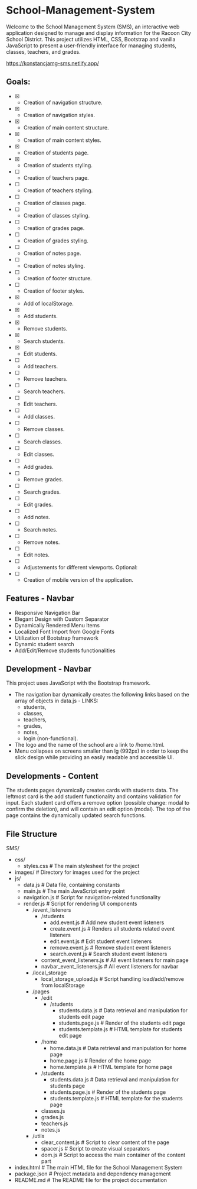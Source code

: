 # School-Management-System
Welcome to the School Management System (SMS), an interactive web application designed to manage and display information for the Racoon City School District. This project utilizes HTML, CSS, Bootstrap and vanilla JavaScript to present a user-friendly interface for managing students, classes, teachers, and grades.

https://konstancjamg-sms.netlify.app/

## Goals:
- [x] - Creation of navigation structure.
- [x] - Creation of navigation styles.
- [x] - Creation of main content structure.
- [x] - Creation of main content styles.
- [x] - Creation of students page.
- [x] - Creation of students styling.
- [ ] - Creation of teachers page.
- [ ] - Creation of teachers styling.
- [ ] - Creation of classes page.
- [ ] - Creation of classes styling.
- [ ] - Creation of grades page.
- [ ] - Creation of grades styling.
- [ ] - Creation of notes page.
- [ ] - Creation of notes styling.
- [ ] - Creation of footer structure.
- [ ] - Creation of footer styles.
- [x] - Add of localStorage.
- [x] - Add students.
- [x] - Remove students.
- [x] - Search students.
- [x] - Edit students.
- [ ] - Add teachers.
- [ ] - Remove teachers.
- [ ] - Search teachers.
- [ ] - Edit teachers.
- [ ] - Add classes.
- [ ] - Remove classes.
- [ ] - Search classes.
- [ ] - Edit classes.
- [ ] - Add grades.
- [ ] - Remove grades.
- [ ] - Search grades.
- [ ] - Edit grades.
- [ ] - Add notes.
- [ ] - Search notes.
- [ ] - Remove notes.
- [ ] - Edit notes.

- [ ] - Adjustements for different viewports.
Optional:
- [ ] - Creation of mobile version of the application.

## Features - Navbar
* Responsive Navigation Bar
* Elegant Design with Custom Separator
* Dynamically Rendered Menu Items
* Localized Font Import from Google Fonts
* Utilization of Bootstrap framework
* Dynamic student search
* Add/Edit/Remove students functionalities

## Development - Navbar
This project uses JavaScript with the Bootstrap framework.

* The navigation bar dynamically creates the following links based on the array of objects in data.js - LINKS:
    * students,
    * classes,
    * teachers,
    * grades,
    * notes,
    * login (non-functional).
* The logo and the name of the school are a link to /home.html.
* Menu collapses on screens smaller than lg (992px) in order to keep the slick design while providing an easily readable and accessible UI.

## Developments - Content

The students pages dynamically creates cards with students data. The leftmost card is the add student functionality and contains validation for input. Each student card offers a remove option (possible change: modal to confirm the deletion), and will contain an edit option (modal).
The top of the page contains the dynamically updated search functions.

## File Structure

SMS/
* css/
    * styles.css # The main stylesheet for the project
* images/ # Directory for images used for the project
* js/
    * data.js # Data file, containing constants
    * main.js # The main JavaScript entry point
    * navigation.js # Script for navigation-related functionality
    * render.js # Script for rendering UI components
        * /event_listeners
            * /students
                * add.event.js # Add new student event listeners
                * create.event.js # Renders all students related event listeners
                * edit.event.js # Edit student event listeners
                * remove.event.js # Remove student event listeners
                * search.event.js # Search student event listeners
            * content_event_listeners.js # All event listeners for main page
            * navbar_event_listeners.js # All event listeners for navbar
        * /local_storage
            * local_storage_upload.js # Script handling load/add/remove from localStorage
        * /pages
            * /edit
                * /students
                    * students.data.js # Data retrieval and manipulation for students edit page
                    * students.page.js # Render of the students edit page
                    * students.template.js  # HTML template for students edit page
            * /home
                * home.data.js # Data retrieval and manipulation for home page
                * home.page.js  # Render of the home page
                * home.template.js # HTML template for home page
            * /students
                * students.data.js # Data retrieval and manipulation for students page
                * students.page.js # Render of the students page
                * students.template.js # HTML template for the students page
            * classes.js
            * grades.js
            * teachers.js
            * notes.js 
        * /utils
            * clear_content.js # Script to clear content of the page
            * spacer.js # Script to create visual separators
            * dom.js # Script to access the main container of the content part
* index.html # The main HTML file for the School Management System
* package.json # Project metadata and dependency management
* README.md # The README file for the project documentation